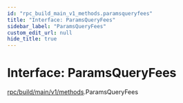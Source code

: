 ```yaml
---
id: "rpc_build_main_v1_methods.paramsqueryfees"
title: "Interface: ParamsQueryFees"
sidebar_label: "ParamsQueryFees"
custom_edit_url: null
hide_title: true
---
```


# Interface: ParamsQueryFees

[rpc/build/main/v1/methods](../modules/rpc_build_main_v1_methods.md).ParamsQueryFees
